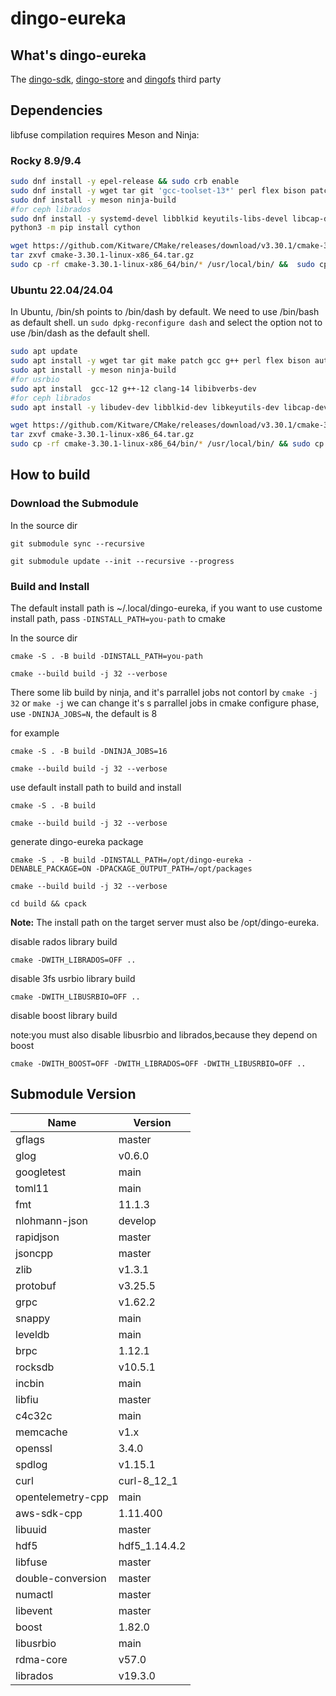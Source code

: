 # dingo-eureka

## What's dingo-eureka

The [dingo-sdk](https://github.com/dingodb/dingo-sdk), [dingo-store](https://github.com/dingodb/dingo-store) and [dingofs](https://github.com/dingodb/dingofs) third party

## Dependencies

libfuse compilation requires Meson and Ninja:

### Rocky 8.9/9.4

```sh
sudo dnf install -y epel-release && sudo crb enable
sudo dnf install -y wget tar git 'gcc-toolset-13*' perl flex bison patch autoconf automake libtool python3-pip pkgconfig libblkid-devel liburing-devel
sudo dnf install -y meson ninja-build
#for ceph librados
sudo dnf install -y systemd-devel libblkid keyutils-libs-devel libcap-devel python3-pyyaml
python3 -m pip install cython

wget https://github.com/Kitware/CMake/releases/download/v3.30.1/cmake-3.30.1-linux-x86_64.tar.gz
tar zxvf cmake-3.30.1-linux-x86_64.tar.gz
sudo cp -rf cmake-3.30.1-linux-x86_64/bin/* /usr/local/bin/ &&  sudo cp -rf  cmake-3.30.1-linux-x86_64/share/* /usr/local/share && rm -rf cmake-3.30.1-linux-x86_64
```

### Ubuntu 22.04/24.04

In Ubuntu, /bin/sh points to /bin/dash by default. We need to use /bin/bash as default shell. un `sudo dpkg-reconfigure dash` and select the option not to use /bin/dash as the default shell.

```sh
sudo apt update
sudo apt install -y wget tar git make patch gcc g++ perl flex bison autoconf automake libtool python3-pip pkg-config liburing-dev
sudo apt install -y meson ninja-build
#for usrbio
sudo apt install  gcc-12 g++-12 clang-14 libibverbs-dev
#for ceph librados
sudo apt install -y libudev-dev libblkid-dev libkeyutils-dev libcap-dev cython3 python3-yaml 

wget https://github.com/Kitware/CMake/releases/download/v3.30.1/cmake-3.30.1-linux-x86_64.tar.gz
tar zxvf cmake-3.30.1-linux-x86_64.tar.gz
sudo cp -rf cmake-3.30.1-linux-x86_64/bin/* /usr/local/bin/ && sudo cp -rf  cmake-3.30.1-linux-x86_64/share/* /usr/local/share && rm -rf cmake-3.30.1-linux-x86_64
```

## How to build

### Download the Submodule

In the source dir
```shell
git submodule sync --recursive

git submodule update --init --recursive --progress
```

### Build and Install
The default install path is ~/.local/dingo-eureka, if you want to use custome install path, pass `-DINSTALL_PATH=you-path` to cmake

In the source dir

```shell
cmake -S . -B build -DINSTALL_PATH=you-path

cmake --build build -j 32 --verbose
```

There some lib build by ninja, and it's parrallel jobs not contorl by `cmake -j 32` or `make -j`
we can change it's s parrallel jobs in cmake configure phase, use `-DNINJA_JOBS=N`, the default is 8

for example

```shell
cmake -S . -B build -DNINJA_JOBS=16

cmake --build build -j 32 --verbose
```

use default install path to build and install

```shell
cmake -S . -B build

cmake --build build -j 32 --verbose
```

generate dingo-eureka package

```shell
cmake -S . -B build -DINSTALL_PATH=/opt/dingo-eureka -DENABLE_PACKAGE=ON -DPACKAGE_OUTPUT_PATH=/opt/packages

cmake --build build -j 32 --verbose

cd build && cpack
``` 
**Note:** The install path on the target server must also be /opt/dingo-eureka.

disable rados library build

```shell
cmake -DWITH_LIBRADOS=OFF ..
```

disable 3fs usrbio library build

```shell
cmake -DWITH_LIBUSRBIO=OFF ..
```

disable boost library build

note:you must also disable libusrbio and librados,because they depend on boost

```shell
cmake -DWITH_BOOST=OFF -DWITH_LIBRADOS=OFF -DWITH_LIBUSRBIO=OFF ..
```

## Submodule Version

| Name              | Version       |
| ----------------- | ------------- |
| gflags            | master        |
| glog              | v0.6.0        |
| googletest        | main          |
| toml11            | main          |
| fmt               | 11.1.3        |
| nlohmann-json     | develop       |
| rapidjson         | master        |
| jsoncpp           | master        |
| zlib              | v1.3.1        |
| protobuf          | v3.25.5       |
| grpc              | v1.62.2       |
| snappy            | main          |
| leveldb           | main          |
| brpc              | 1.12.1        |
| rocksdb           | v10.5.1       |
| incbin            | main          |
| libfiu            | master        |
| c4c32c            | main          |
| memcache          | v1.x          |
| openssl           | 3.4.0         |
| spdlog            | v1.15.1       |
| curl              | curl-8_12_1   |
| opentelemetry-cpp | main          |
| aws-sdk-cpp       | 1.11.400      |
| libuuid           | master        |
| hdf5              | hdf5_1.14.4.2 |
| libfuse           | master        |
| double-conversion | master        |
| numactl           | master        |
| libevent          | master        |
| boost             | 1.82.0        |
| libusrbio         | main          |
| rdma-core         | v57.0         |
| librados          | v19.3.0       |
